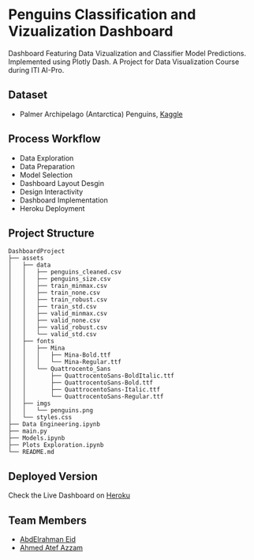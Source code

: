 # Penguins Classification and Vizualization Dashboard

Dashboard Featuring Data Vizualization and Classifier Model Predictions. Implemented using Plotly Dash. A Project for Data Visualization Course during ITI AI-Pro.

## Dataset

- Palmer Archipelago (Antarctica) Penguins, [Kaggle](https://www.kaggle.com/datasets/parulpandey/palmer-archipelago-antarctica-penguin-data)

## Process Workflow

- Data Exploration
- Data Preparation
- Model Selection
- Dashboard Layout Desgin
- Design Interactivity
- Dashboard Implementation
- Heroku Deployment

## Project Structure
```
DashboardProject
├── assets
│   ├── data
│   │   ├── penguins_cleaned.csv
│   │   ├── penguins_size.csv
│   │   ├── train_minmax.csv
│   │   ├── train_none.csv
│   │   ├── train_robust.csv
│   │   ├── train_std.csv
│   │   ├── valid_minmax.csv
│   │   ├── valid_none.csv
│   │   ├── valid_robust.csv
│   │   └── valid_std.csv
│   ├── fonts
│   │   ├── Mina
│   │   │   ├── Mina-Bold.ttf
│   │   │   └── Mina-Regular.ttf
│   │   └── Quattrocento_Sans
│   │       ├── QuattrocentoSans-BoldItalic.ttf
│   │       ├── QuattrocentoSans-Bold.ttf
│   │       ├── QuattrocentoSans-Italic.ttf
│   │       └── QuattrocentoSans-Regular.ttf
│   ├── imgs
│   │   └── penguins.png
│   └── styles.css
├── Data Engineering.ipynb
├── main.py
├── Models.ipynb
├── Plots Exploration.ipynb
└── README.md
```

## Deployed Version
Check the Live Dashboard on <a href='https://penguins-dash.herokuapp.com/' target='_blank'>Heroku</a>

## Team Members

- [AbdElrahman Eid](https://github.com/AbdElrahman-A-Eid)
- [Ahmed Atef Azzam](https://github.com/AhmedAzzam99)

